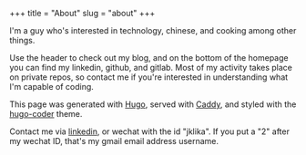 +++
title = "About"
slug = "about"
+++

I'm a guy who's interested in technology, chinese, and cooking among other things.

Use the header to check out my blog, and on the bottom of the homepage you can find my linkedin, github, and gitlab. Most of my activity takes place on private repos, so contact me if you're interested in understanding what I'm capable of coding.

This page was generated with [Hugo](gohugo.io), served with [Caddy](https://caddyserver.com), and styled with the [hugo-coder](https://github.com/luizdepra/hugo-coder/) theme.

Contact me via [linkedin](https://www.linkedin.com/in/jack-klika-55915912a/), or wechat with the id "jklika". If you put a "2" after my wechat ID, that's my gmail email address username.

